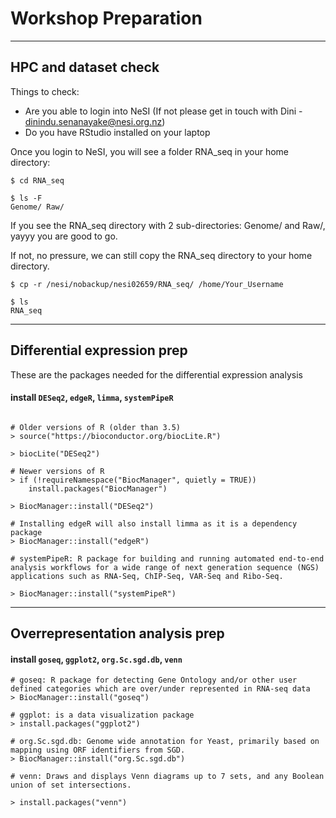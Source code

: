 # Workshop Preparation

---
## HPC and dataset check
Things to check:
- Are you able to login into NeSI (If not please get in touch with Dini - dinindu.senanayake@nesi.org.nz)
- Do you have RStudio installed on your laptop

Once you login to NeSI, you will see a folder RNA_seq in your home directory:

```
$ cd RNA_seq

$ ls -F
Genome/ Raw/

```

If you see the RNA_seq directory with 2 sub-directories: Genome/ and Raw/, yayyy you are good to go.

If not, no pressure, we can still copy the RNA_seq directory to your home directory.

```
$ cp -r /nesi/nobackup/nesi02659/RNA_seq/ /home/Your_Username

$ ls
RNA_seq

```

---


## Differential expression prep
These are the packages needed for the differential expression analysis

#### install `DESeq2`, `edgeR`, `limma`, `systemPipeR`

```

# Older versions of R (older than 3.5)
> source("https://bioconductor.org/biocLite.R")

> biocLite("DESeq2")

# Newer versions of R
> if (!requireNamespace("BiocManager", quietly = TRUE))
    install.packages("BiocManager")

> BiocManager::install("DESeq2")

# Installing edgeR will also install limma as it is a dependency package
> BiocManager::install("edgeR")

# systemPipeR: R package for building and running automated end-to-end analysis workflows for a wide range of next generation sequence (NGS) applications such as RNA-Seq, ChIP-Seq, VAR-Seq and Ribo-Seq.

> BiocManager::install("systemPipeR")

```

---

## Overrepresentation analysis prep

#### install `goseq`, `ggplot2`, `org.Sc.sgd.db`, `venn`

```
# goseq: R package for detecting Gene Ontology and/or other user defined categories which are over/under represented in RNA-seq data
> BiocManager::install("goseq")

# ggplot: is a data visualization package
> install.packages("ggplot2")

# org.Sc.sgd.db: Genome wide annotation for Yeast, primarily based on mapping using ORF identifiers from SGD.
> BiocManager::install("org.Sc.sgd.db")

# venn: Draws and displays Venn diagrams up to 7 sets, and any Boolean union of set intersections.

> install.packages("venn")

```











